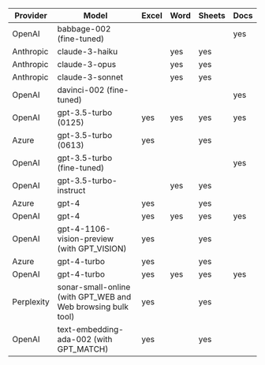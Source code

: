 | Provider  | Model                                                   | Excel | Word | Sheets | Docs |
|-----------|---------------------------------------------------------|-------|------|--------|------|
| OpenAI    | babbage-002 (fine-tuned)                                |       |      |        | yes  |
| Anthropic | claude-3-haiku                                          |       | yes  | yes    |      |
| Anthropic | claude-3-opus                                           |       | yes  | yes    |      |
| Anthropic | claude-3-sonnet                                         |       | yes  | yes    |      |
| OpenAI    | davinci-002 (fine-tuned)                                |       |      |        | yes  |
| OpenAI    | gpt-3.5-turbo (0125)                                    | yes   | yes  | yes    | yes  |
| Azure     | gpt-3.5-turbo (0613)                                    | yes   |      | yes    |      |
| OpenAI    | gpt-3.5-turbo (fine-tuned)                              |       |      |        | yes  |
| OpenAI    | gpt-3.5-turbo-instruct                                  |       | yes  | yes    |      |
| Azure     | gpt-4                                                   | yes   |      | yes    |      |
| OpenAI    | gpt-4                                                   | yes   | yes  | yes    | yes  |
| OpenAI    | gpt-4-1106-vision-preview (with GPT_VISION)             | yes   |      | yes    |      |
| Azure     | gpt-4-turbo                                             | yes   |      | yes    |      |
| OpenAI    | gpt-4-turbo                                             | yes   | yes  | yes    | yes  |
| Perplexity| sonar-small-online (with GPT_WEB and Web browsing bulk tool)| yes |   | yes    |      |
| OpenAI    | text-embedding-ada-002 (with GPT_MATCH)                 | yes   |      | yes    |      |

